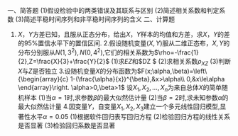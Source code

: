 一、简答题
 (1)假设检验中的两类错误及其联系与区别
 (2)简述相关系数和判定系数
 (3)简述平稳时间序列和非平稳时间序列的含义
 二、计算题
 1. $X，Y$方差已知，且服从正态分布，给出$X，Y$样本的均值和方差，求$X，Y$的差的95%置信水平下的置信区间.
 2.假设随机变量$(X,Y)$服从二维正态布，$X,Y$的分布分别服从$N(1,3^2),N(0,4^2)$,它们的相关系数为$\rho=-\frac{1}{2},Z=\frac{X}{3}+\frac{Y}{2}$
 (1)求$EZ$和$DZ
$
 (2)求相关系数$\rho_{XZ}$
 (3)判断$X$与$Z$是否独立
 3.设随机变量$X$的分布函数为$F(x;\alpha,\beta)=\left\{\begin{array}{c}
1-(\frac{\alpha}{x})^{\beta},&x>\alpha\\
0,&x\le\alpha
\end{array}\right.
\alpha>0,\beta>1$
 设$X_1,X_2,…,X_n$为来自总体$X$的简单随机样本
 (1)当$\alpha=1$时,求参数$\beta$的最大似然估计量
 (2)当$\beta=2$时,求未知参数$\alpha$的最大似然估计量
 4.因变量$Y$，自变量$X_1,X_2,X_3$建立一个多元线性回归模型,显著性水平$\alpha=0.05$
 (1)根据软件回归表写回归方程
 (2)检验回归方程的线性关系是否显著
 (3)检验回归系数是否显著
 ​

 
